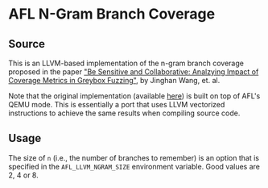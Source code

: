 # AFL N-Gram Branch Coverage

## Source

This is an LLVM-based implementation of the n-gram branch coverage proposed in
the paper ["Be Sensitive and Collaborative: Analzying Impact of Coverage Metrics
in Greybox Fuzzing"](https://www.usenix.org/system/files/raid2019-wang-jinghan.pdf),
by Jinghan Wang, et. al.

Note that the original implementation (available
[here](https://github.com/bitsecurerlab/afl-sensitive))
is built on top of AFL's QEMU mode.
This is essentially a port that uses LLVM vectorized instructions to achieve
the same results when compiling source code.

## Usage

The size of `n` (i.e., the number of branches to remember) is an option
that is specified in the `AFL_LLVM_NGRAM_SIZE` environment variable.
Good values are 2, 4 or 8.
